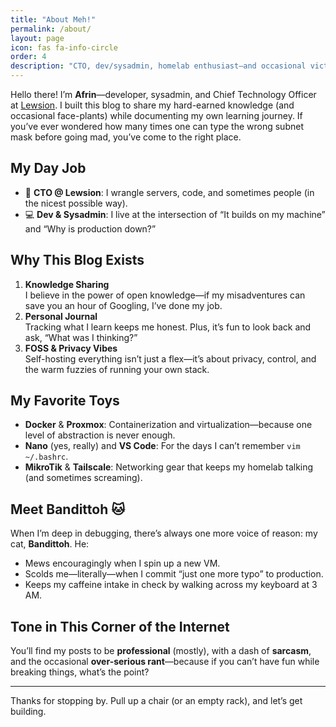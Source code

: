 ```yaml
---
title: "About Meh!"
permalink: /about/
layout: page
icon: fas fa-info-circle
order: 4
description: "CTO, dev/sysadmin, homelab enthusiast—and occasional victim of a scolding cat."
---
```


Hello there! I’m **Afrin**—developer, sysadmin, and Chief Technology Officer at [Lewsion](https://lewsion.com). I built this blog to share my hard-earned knowledge (and occasional face-plants) while documenting my own learning journey. If you’ve ever wondered how many times one can type the wrong subnet mask before going mad, you’ve come to the right place.

## My Day Job

- 🔧 **CTO @ Lewsion**: I wrangle servers, code, and sometimes people (in the nicest possible way).  
- 💻 **Dev & Sysadmin**: I live at the intersection of “It builds on my machine” and “Why is production down?”

## Why This Blog Exists

1. **Knowledge Sharing**  
   I believe in the power of open knowledge—if my misadventures can save you an hour of Googling, I’ve done my job.
2. **Personal Journal**  
   Tracking what I learn keeps me honest. Plus, it’s fun to look back and ask, “What was I thinking?”  
3. **FOSS & Privacy Vibes**  
   Self-hosting everything isn’t just a flex—it’s about privacy, control, and the warm fuzzies of running your own stack.

## My Favorite Toys

- **Docker** & **Proxmox**: Containerization and virtualization—because one level of abstraction is never enough.  
- **Nano** (yes, really) and **VS Code**: For the days I can’t remember `vim ~/.bashrc`.  
- **MikroTik** & **Tailscale**: Networking gear that keeps my homelab talking (and sometimes screaming).  

## Meet Bandittoh 🐱

When I’m deep in debugging, there’s always one more voice of reason: my cat, **Bandittoh**. He:

- Mews encouragingly when I spin up a new VM.  
- Scolds me—literally—when I commit “just one more typo” to production.  
- Keeps my caffeine intake in check by walking across my keyboard at 3 AM.  

## Tone in This Corner of the Internet

You’ll find my posts to be **professional** (mostly), with a dash of **sarcasm**, and the occasional **over-serious rant**—because if you can’t have fun while breaking things, what’s the point?

---

Thanks for stopping by. Pull up a chair (or an empty rack), and let’s get building.  
